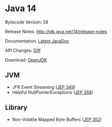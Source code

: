 # Java 14

Bytecode Version: 58

Release Notes: http://jdk.java.net/14/release-notes

Documentation: [Latest JavaDoc](https://download.java.net/java/early_access/jdk14/docs/api/)

API Changes: [Diff](http://download.eclipselab.org/jdkdiff/V13/V14/index.html)

Download: [OpenJDK](http://jdk.java.net/14/)

## JVM

* JFR Event Streaming ([JEP 349](http://openjdk.java.net/jeps/349))
* Helpful NullPointerExceptions ([JEP 358](http://openjdk.java.net/jeps/358))

## Library

* Non-Volatile Mapped Byte Buffers ([JEP 352](http://openjdk.java.net/jeps/352))
